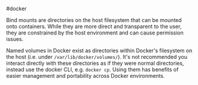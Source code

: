 #docker 

Bind mounts are directories on the host filesystem that can be mounted onto containers. While they are more direct and transparent to the user, they are constrained by the host environment and can cause permission issues.

Named volumes in Docker exist as directories within Docker's filesystem on the host (i.e. under `/var/lib/docker/volumes/`). It's not recommended you interact directly with these directories as if they were normal directories, instead use the docker CLI, e.g. `docker cp`. Using them has benefits of easier management and portability across Docker environments.